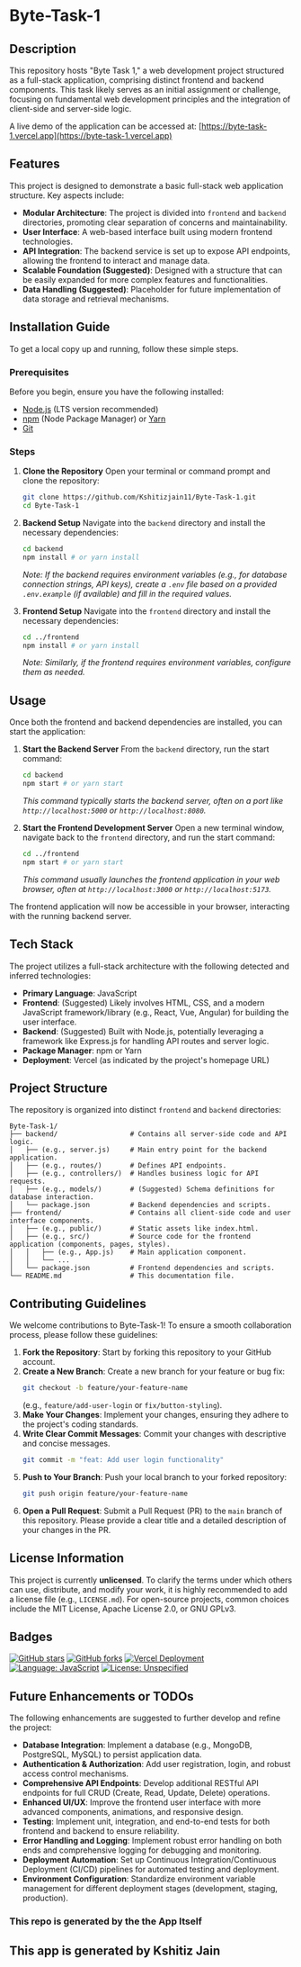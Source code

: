 # Byte-Task-1

## Description
This repository hosts "Byte Task 1," a web development project structured as a full-stack application, comprising distinct frontend and backend components. This task likely serves as an initial assignment or challenge, focusing on fundamental web development principles and the integration of client-side and server-side logic.

A live demo of the application can be accessed at: [https://byte-task-1.vercel.app](https://byte-task-1.vercel.app)

## Features
This project is designed to demonstrate a basic full-stack web application structure. Key aspects include:

*   **Modular Architecture**: The project is divided into `frontend` and `backend` directories, promoting clear separation of concerns and maintainability.
*   **User Interface**: A web-based interface built using modern frontend technologies.
*   **API Integration**: The backend service is set up to expose API endpoints, allowing the frontend to interact and manage data.
*   **Scalable Foundation (Suggested)**: Designed with a structure that can be easily expanded for more complex features and functionalities.
*   **Data Handling (Suggested)**: Placeholder for future implementation of data storage and retrieval mechanisms.

## Installation Guide

To get a local copy up and running, follow these simple steps.

### Prerequisites
Before you begin, ensure you have the following installed:
*   [Node.js](https://nodejs.org/en/) (LTS version recommended)
*   [npm](https://www.npmjs.com/) (Node Package Manager) or [Yarn](https://yarnpkg.com/)
*   [Git](https://git-scm.com/)

### Steps

1.  **Clone the Repository**
    Open your terminal or command prompt and clone the repository:
    ```bash
    git clone https://github.com/Kshitizjain11/Byte-Task-1.git
    cd Byte-Task-1
    ```

2.  **Backend Setup**
    Navigate into the `backend` directory and install the necessary dependencies:
    ```bash
    cd backend
    npm install # or yarn install
    ```
    *Note: If the backend requires environment variables (e.g., for database connection strings, API keys), create a `.env` file based on a provided `.env.example` (if available) and fill in the required values.*

3.  **Frontend Setup**
    Navigate into the `frontend` directory and install the necessary dependencies:
    ```bash
    cd ../frontend
    npm install # or yarn install
    ```
    *Note: Similarly, if the frontend requires environment variables, configure them as needed.*

## Usage

Once both the frontend and backend dependencies are installed, you can start the application:

1.  **Start the Backend Server**
    From the `backend` directory, run the start command:
    ```bash
    cd backend
    npm start # or yarn start
    ```
    *This command typically starts the backend server, often on a port like `http://localhost:5000` or `http://localhost:8080`.*

2.  **Start the Frontend Development Server**
    Open a new terminal window, navigate back to the `frontend` directory, and run the start command:
    ```bash
    cd ../frontend
    npm start # or yarn start
    ```
    *This command usually launches the frontend application in your web browser, often at `http://localhost:3000` or `http://localhost:5173`.*

The frontend application will now be accessible in your browser, interacting with the running backend server.

## Tech Stack

The project utilizes a full-stack architecture with the following detected and inferred technologies:

*   **Primary Language**: JavaScript
*   **Frontend**: (Suggested) Likely involves HTML, CSS, and a modern JavaScript framework/library (e.g., React, Vue, Angular) for building the user interface.
*   **Backend**: (Suggested) Built with Node.js, potentially leveraging a framework like Express.js for handling API routes and server logic.
*   **Package Manager**: npm or Yarn
*   **Deployment**: Vercel (as indicated by the project's homepage URL)

## Project Structure

The repository is organized into distinct `frontend` and `backend` directories:

```
Byte-Task-1/
├── backend/                  # Contains all server-side code and API logic.
│   ├── (e.g., server.js)     # Main entry point for the backend application.
│   ├── (e.g., routes/)       # Defines API endpoints.
│   ├── (e.g., controllers/)  # Handles business logic for API requests.
│   ├── (e.g., models/)       # (Suggested) Schema definitions for database interaction.
│   └── package.json          # Backend dependencies and scripts.
├── frontend/                 # Contains all client-side code and user interface components.
│   ├── (e.g., public/)       # Static assets like index.html.
│   ├── (e.g., src/)          # Source code for the frontend application (components, pages, styles).
│   │   ├── (e.g., App.js)    # Main application component.
│   │   └── ...
│   └── package.json          # Frontend dependencies and scripts.
└── README.md                 # This documentation file.
```

## Contributing Guidelines

We welcome contributions to Byte-Task-1! To ensure a smooth collaboration process, please follow these guidelines:

1.  **Fork the Repository**: Start by forking this repository to your GitHub account.
2.  **Create a New Branch**: Create a new branch for your feature or bug fix:
    ```bash
    git checkout -b feature/your-feature-name
    ```
    (e.g., `feature/add-user-login` or `fix/button-styling`).
3.  **Make Your Changes**: Implement your changes, ensuring they adhere to the project's coding standards.
4.  **Write Clear Commit Messages**: Commit your changes with descriptive and concise messages.
    ```bash
    git commit -m "feat: Add user login functionality"
    ```
5.  **Push to Your Branch**: Push your local branch to your forked repository:
    ```bash
    git push origin feature/your-feature-name
    ```
6.  **Open a Pull Request**: Submit a Pull Request (PR) to the `main` branch of this repository. Please provide a clear title and a detailed description of your changes in the PR.

## License Information

This project is currently **unlicensed**. To clarify the terms under which others can use, distribute, and modify your work, it is highly recommended to add a license file (e.g., `LICENSE.md`). For open-source projects, common choices include the MIT License, Apache License 2.0, or GNU GPLv3.

## Badges

[![GitHub stars](https://img.shields.io/github/stars/Kshitizjain11/Byte-Task-1?style=social)](https://github.com/Kshitizjain11/Byte-Task-1/stargazers)
[![GitHub forks](https://img.shields.io/github/forks/Kshitizjain11/Byte-Task-1?style=social)](https://github.com/Kshitizjain11/Byte-Task-1/network/members)
[![Vercel Deployment](https://img.shields.io/badge/Deployed%20on-Vercel-black?style=flat-square&logo=vercel)](https://byte-task-1.vercel.app)
[![Language: JavaScript](https://img.shields.io/badge/Language-JavaScript-F7DF1E?style=flat-square&logo=javascript&logoColor=black)](https://developer.mozilla.org/en-US/docs/Web/JavaScript)
[![License: Unspecified](https://img.shields.io/badge/License-Unspecified-lightgrey.svg)](https://choosealicense.com/)

## Future Enhancements or TODOs

The following enhancements are suggested to further develop and refine the project:

*   **Database Integration**: Implement a database (e.g., MongoDB, PostgreSQL, MySQL) to persist application data.
*   **Authentication & Authorization**: Add user registration, login, and robust access control mechanisms.
*   **Comprehensive API Endpoints**: Develop additional RESTful API endpoints for full CRUD (Create, Read, Update, Delete) operations.
*   **Enhanced UI/UX**: Improve the frontend user interface with more advanced components, animations, and responsive design.
*   **Testing**: Implement unit, integration, and end-to-end tests for both frontend and backend to ensure reliability.
*   **Error Handling and Logging**: Implement robust error handling on both ends and comprehensive logging for debugging and monitoring.
*   **Deployment Automation**: Set up Continuous Integration/Continuous Deployment (CI/CD) pipelines for automated testing and deployment.
*   **Environment Configuration**: Standardize environment variable management for different deployment stages (development, staging, production).


### This repo is generated by the the App Itself
## This app is generated by Kshitiz Jain
